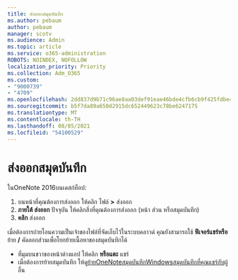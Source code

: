 ```yaml
---
title: ส่งออกสมุดบันทึก
ms.author: pebaum
author: pebaum
manager: scotv
ms.audience: Admin
ms.topic: article
ms.service: o365-administration
ROBOTS: NOINDEX, NOFOLLOW
localization_priority: Priority
ms.collection: Adm_O365
ms.custom:
- "9000739"
- "4709"
ms.openlocfilehash: 2dd837d9b71c96ae8aa03def91eae46bde4cfb6cb9f425fdbe4d7c61917bf0cd
ms.sourcegitcommit: b5f7da89a650d2915dc652449623c78be6247175
ms.translationtype: MT
ms.contentlocale: th-TH
ms.lasthandoff: 08/05/2021
ms.locfileid: "54100529"
---
```

# <a name="export-a-notebook"></a>ส่งออกสมุดบันทึก

ในOneNote 2016บนเดสก์ท็อป:

1. บนหน้าที่คุณต้องการส่งออก ให้คลิก ไฟล์ **>** ส่งออก
2. **ภายใต้ ส่งออก** ปัจจุบัน ให้คลิกสิ่งที่คุณต้องการส่งออก (หน้า ส่วน หรือสมุดบันทึก)
3. **คลิก** ส่งออก
 
เมื่อต้องการถ่ายโอนความเป็นเจ้าของไฟล์ที่จัดเก็บไว้ในระบบคลาวด์ คุณยังสามารถใช้ **ฟีเจอร์แชร์หรือ** ย้าย **/** คัดลอกส่วนเพื่อโยกย้ายเนื้อหาของสมุดบันทึกได้  

- ที่มุมบนขวาของหน้าต่างแอป ให้คลิก **หรือแตะ** แชร์
- เมื่อต้องการย้ายสมุดบันทึก ให้ดู[ย้ายOneNoteสมุดบันทึกWindowsสมุดบันทึกที่คุณแชร์กับ](https://support.office.com/article/move-a-onenote-for-windows-notebook-that-you-ve-shared-with-others-56c7659e-1850-49a6-8874-e2db6b440cd4?ui=en-US&rs=en-US&ad=US)ผู้อื่น
